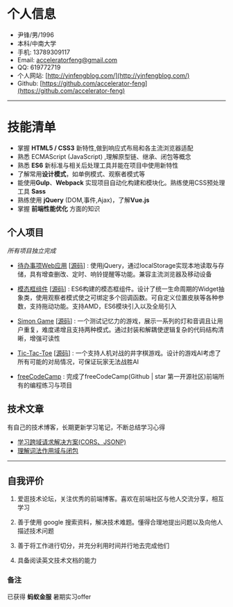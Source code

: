 ﻿# 个人信息

 - 尹锋/男/1996 
 - 本科/中南大学 
 - 手机: 13789309117
 - Email: acceleratorfeng@gmail.com
 - QQ: 619772719
 - 个人网站: [http://yinfengblog.com/](http://yinfengblog.com/)
 - Github: [https://github.com/accelerator-feng](https://github.com/accelerator-feng)
 


---


# 技能清单

- 掌握 **HTML5 / CSS3** 新特性,做到响应式布局和各主流浏览器适配
- 熟悉 ECMAScript (JavaScript) ,理解原型链、继承、闭包等概念
- 熟悉 **ES6** 新标准与相关后处理工具并能在项目中使用新特性
- 了解常用**设计模式**，如单例模式、观察者模式等
- 能使用**Gulp**、**Webpack** 实现项目自动化构建和模块化。熟练使用CSS预处理工具 **Sass**
- 熟练使用 **jQuery** (DOM,事件,Ajax)，了解**Vue.js**
- 掌握 **前端性能优化** 方面的知识



## 个人项目

*所有项目独立完成*

 - [待办事项Web应用](http://yinfengblog.com/TodoList/) [[源码](https://github.com/accelerator-feng/TodoList)] : 使用jQuery，通过localStorage实现本地读取与存储，具有增查删改、定时、响铃提醒等功能。兼容主流浏览器及移动设备
 
 - [模态框组件](http://yinfengblog.com/Acc-msg-component/) [[源码](https://github.com/accelerator-feng/Acc-msg-component)] : ES6构建的模态框组件。设计了统一生命周期的Widget抽象类，使用观察者模式使之可绑定多个回调函数。可自定义位置皮肤等各种参数，支持拖动功能。支持AMD，ES6模块引入以及全局引入
 
 - [Simon Game](http://yinfengblog.com/Simon-Game/) [[源码](https://github.com/accelerator-feng/Simon-Game)] : 一个测试记忆力的游戏，展示一系列的灯和音调且让用户重复，难度递增且支持两种模式。通过封装和解耦使逻辑复杂的代码结构清晰，增强可读性
 
 - [Tic-Tac-Toe](http://yinfengblog.com/Tic-Tac-Toe/) [[源码](https://github.com/accelerator-feng/Tic-Tac-Toe)] : 一个支持人机对战的井字棋游戏。设计的游戏AI考虑了所有可能的对局情况，可保证玩家无法战胜AI
 
 - [freeCodeCamp](https://freecodecamp.cn/accelerator-feng) : 完成了freeCodeCamp(Github | star 第一开源社区)前端所有的编程练习与项目


## 技术文章

有自己的技术博客，长期更新学习笔记，不断总结学习心得

- [学习跨域请求解决方案(CORS、JSONP)](http://yinfengblog.com/学习前端跨域解决方案/)
- [理解词法作用域与闭包](http://yinfengblog.com/理解词法作用域与闭包/) 

---

## 自我评价

1. 爱逛技术论坛，关注优秀的前端博客。喜欢在前端社区与他人交流分享，相互学习

2. 善于使用 google 搜索资料，解决技术难题。懂得合理地提出问题以及向他人描述技术问题

3. 善于将工作进行切分，并充分利用时间并行地去完成他们

4. 具备阅读英文技术文档的能力

### 备注
已获得 **蚂蚁金服** 暑期实习offer
